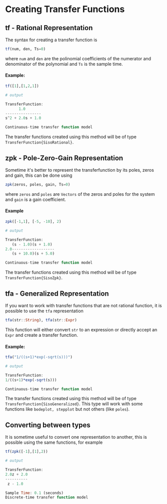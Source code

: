# Creating Transfer Functions

## tf - Rational Representation
The syntax for creating a transfer function is
```julia
tf(num, den, Ts=0)
```
where `num` and `den` are the polinomial coefficients of the numerator and denominator of the polynomial and `Ts` is the sample time.
#### Example:
```julia
tf([1],[1,2,1])

# output

TransferFunction:
      1.0
----------------
s^2 + 2.0s + 1.0

Continuous-time transfer function model
```

The transfer functions created using this method will be of type `TransferFunction{SisoRational}`.

## zpk - Pole-Zero-Gain Representation
Sometime it's better to represent the transferfunction by its poles, zeros and gain, this can be done using
```julia
zpk(zeros, poles, gain, Ts=0)
```
where `zeros` and `poles` are `Vectors` of the zeros and poles for the system and `gain` is a gain coefficient.
#### Example
```julia
zpk([-1,1], [-5, -10], 2)

# output

TransferFunction:
   (s - 1.0)(s + 1.0)
2.0-------------------
   (s + 10.0)(s + 5.0)

Continuous-time transfer function model
```

The transfer functions created using this method will be of type `TransferFunction{SisoZpk}`.

## tfa - Generalized Representation
If you want to work with transfer functions that are not rational function, it is possible to use the `tfa` representation
```julia
tfa(str::String), tfa(str::Expr)
```
This function will either convert `str` to an expression or directly accept an `Expr` and create a transfer function.
#### Example:
```julia
tfa("1/((s+1)*exp(-sqrt(s)))")

# output

TransferFunction:
1/((s+1)*exp(-sqrt(s)))

Continuous-time transfer function model
```
The transfer functions created using this method will be of type `TransferFunction{SisoGeneralized}`.
This type will work with some functions like `bodeplot, stepplot` but not others (like `poles`).

## Converting between types
It is sometime useful to convert one representation to another, this is possible using the same functions, for example
```julia
tf(zpk([-1],[1],2))

# output

TransferFunction:
2.0z + 2.0
----------
 z - 1.0

Sample Time: 0.1 (seconds)
Discrete-time transfer function model
```